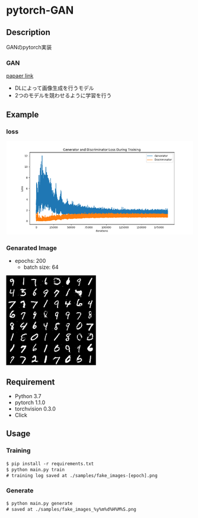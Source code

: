 # pytorch-GAN
## Description
GANのpytorch実装

### GAN
[papaer link](https://papers.nips.cc/paper/5423-generative-adversarial-nets.pdf)
- DLによって画像生成を行うモデル
- 2つのモデルを競わせるように学習を行う

## Example
### loss
![loss](https://github.com/Kyou13/pytorch-GAN/blob/master/samples/loss.png)
### Genarated Image
- epochs: 200
  - batch size: 64

![genaratedImage](https://github.com/Kyou13/pytorch-GAN/blob/master/samples/fake_images_190717030552.png)

## Requirement
- Python 3.7
- pytorch 1.1.0
- torchvision 0.3.0
- Click

## Usage
### Training
```
$ pip install -r requirements.txt
$ python main.py train
# training log saved at ./samples/fake_images-[epoch].png
```

### Generate
```
$ python main.py generate
# saved at ./samples/fake_images_%y%m%d%H%M%S.png
```
